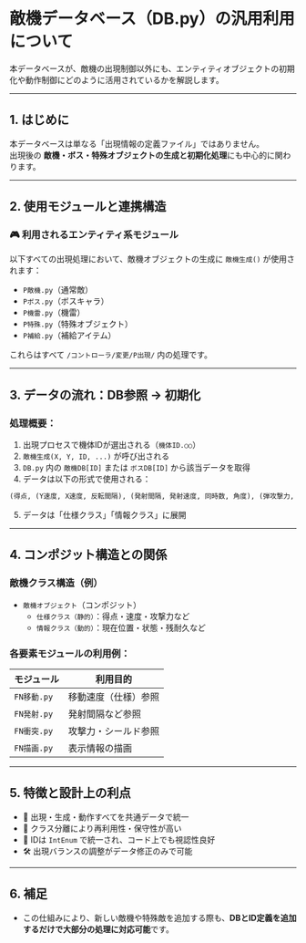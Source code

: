 # 敵機データベース（DB.py）の汎用利用について

本データベースが、敵機の出現制御以外にも、エンティティオブジェクトの初期化や動作制御にどのように活用されているかを解説します。

---

## 1. はじめに

本データベースは単なる「出現情報の定義ファイル」ではありません。  
出現後の **敵機・ボス・特殊オブジェクトの生成と初期化処理**にも中心的に関わります。

---

## 2. 使用モジュールと連携構造

### 🎮 利用されるエンティティ系モジュール

以下すべての出現処理において、敵機オブジェクトの生成に `敵機生成()` が使用されます：

- `P敵機.py`（通常敵）
- `Pボス.py`（ボスキャラ）
- `P機雷.py`（機雷）
- `P特殊.py`（特殊オブジェクト）
- `P補給.py`（補給アイテム）

これらはすべて `/コントローラ/変更/P出現/` 内の処理です。

---

## 3. データの流れ：DB参照 → 初期化

### 処理概要：

1. 出現プロセスで機体IDが選出される（`機体ID.○○`）
2. `敵機生成(X, Y, ID, ...)` が呼び出される
3. `DB.py` 内の `敵機DB[ID]` または `ボスDB[ID]` から該当データを取得
4. データは以下の形式で使用される：

```python
(得点, (Y速度, X速度, 反転間隔), (発射間隔, 発射速度, 同時数, 角度), (弾攻撃力, 体当たり, シールド))
```

5. データは「仕様クラス」「情報クラス」に展開

---

## 4. コンポジット構造との関係

### 敵機クラス構造（例）

- `敵機オブジェクト`（コンポジット）
  - `仕様クラス（静的）`：得点・速度・攻撃力など
  - `情報クラス（動的）`：現在位置・状態・残耐久など

### 各要素モジュールの利用例：

| モジュール     | 利用目的           |
|----------------|--------------------|
| `FN移動.py`    | 移動速度（仕様）参照 |
| `FN発射.py`    | 発射間隔など参照   |
| `FN衝突.py`    | 攻撃力・シールド参照 |
| `FN描画.py`    | 表示情報の描画     |

---

## 5. 特徴と設計上の利点

- 🔁 出現・生成・動作すべてを共通データで統一
- 🧩 クラス分離により再利用性・保守性が高い
- 🧠 IDは `IntEnum` で統一され、コード上でも視認性良好
- 🛠️ 出現バランスの調整がデータ修正のみで可能

---

## 6. 補足

- この仕組みにより、新しい敵機や特殊敵を追加する際も、**DBとID定義を追加するだけで大部分の処理に対応可能**です。
